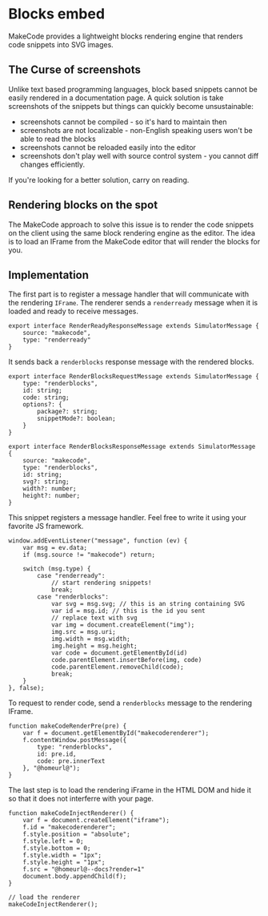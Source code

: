 # Blocks embed

MakeCode provides a lightweight blocks rendering engine that renders code snippets into SVG images. 

## The Curse of screenshots

Unlike text based programming languages, block based snippets cannot be easily rendered in a documentation page.
A quick solution is take screenshots of the snippets but things can quickly become unsustainable:

* screenshots cannot be compiled - so it's hard to maintain then
* screenshots are not localizable - non-English speaking users won't be able to read the blocks
* screenshots cannot be reloaded easily into the editor
* screenshots don't play well with source control system - you cannot diff changes efficiently.

If you're looking for a better solution, carry on reading.

## Rendering blocks on the spot

The MakeCode approach to solve this issue is to render the code snippets on the client using the same block rendering engine as the editor. The idea is to load an IFrame from the MakeCode editor that will render the blocks for you.

## Implementation

The first part is to register a message handler that will communicate with the rendering ``IFrame``.
The renderer sends a ``renderready`` message when it is loaded and ready to receive messages.

```typescript-ignore
export interface RenderReadyResponseMessage extends SimulatorMessage {
    source: "makecode",
    type: "renderready"
}
```

It sends back a ``renderblocks`` response message with the rendered blocks.

```typescript-ignore
export interface RenderBlocksRequestMessage extends SimulatorMessage {
    type: "renderblocks",
    id: string;
    code: string;
    options?: {
        package?: string;
        snippetMode?: boolean;
    }
}

export interface RenderBlocksResponseMessage extends SimulatorMessage {
    source: "makecode",
    type: "renderblocks",
    id: string;
    svg?: string;
    width?: number;
    height?: number;
}
```

This snippet registers a message handler. Feel free to write it using your favorite JS framework.

```typescript-ignore
window.addEventListener("message", function (ev) {
    var msg = ev.data;
    if (msg.source != "makecode") return;

    switch (msg.type) {
        case "renderready":
            // start rendering snippets!
            break;
        case "renderblocks":
            var svg = msg.svg; // this is an string containing SVG
            var id = msg.id; // this is the id you sent
            // replace text with svg
            var img = document.createElement("img");
            img.src = msg.uri;
            img.width = msg.width;
            img.height = msg.height;
            var code = document.getElementById(id)
            code.parentElement.insertBefore(img, code)
            code.parentElement.removeChild(code);
            break;
    }
}, false);
```

To request to render code, send a ``renderblocks`` message to the rendering IFrame.

```typescript-ignore
function makeCodeRenderPre(pre) {
    var f = document.getElementById("makecoderenderer");
    f.contentWindow.postMessage({
        type: "renderblocks",
        id: pre.id,
        code: pre.innerText
    }, "@homeurl@");
}
```

The last step is to load the rendering iFrame in the HTML DOM and hide it so that it does not interferre with your page.

```typescript-ignore
function makeCodeInjectRenderer() {
    var f = document.createElement("iframe");
    f.id = "makecoderenderer";
    f.style.position = "absolute";
    f.style.left = 0;
    f.style.bottom = 0;
    f.style.width = "1px";
    f.style.height = "1px";            
    f.src = "@homeurl@--docs?render=1"
    document.body.appendChild(f);
}

// load the renderer
makeCodeInjectRenderer();
```
